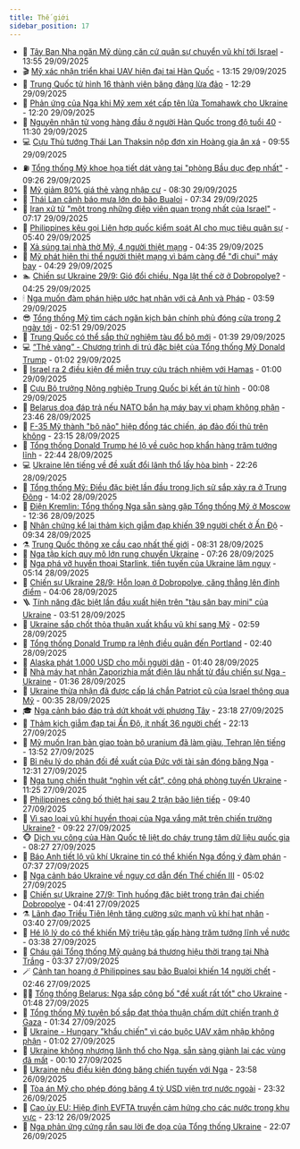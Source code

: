 ```yaml
---
title: Thế giới
sidebar_position: 17
---
```


<!-- dantri-the-gioi:START -->
- 🌋 [Tây Ban Nha ngăn Mỹ dùng căn cứ quân sự chuyển vũ khí tới Israel](https://dantri.com.vn/the-gioi/tay-ban-nha-ngan-my-dung-can-cu-quan-su-chuyen-vu-khi-toi-israel-20250929203408789.htm) - 13:55 29/09/2025
- 🎬 [Mỹ xác nhận triển khai UAV hiện đại tại Hàn Quốc](https://dantri.com.vn/the-gioi/my-xac-nhan-trien-khai-uav-hien-dai-tai-han-quoc-20250929170000898.htm) - 13:15 29/09/2025
- 🧰 [Trung Quốc tử hình 16 thành viên băng đảng lừa đảo](https://dantri.com.vn/the-gioi/trung-quoc-tu-hinh-16-thanh-vien-bang-dang-lua-dao-20250929190837183.htm) - 12:29 29/09/2025
- 🌋 [Phản ứng của Nga khi Mỹ xem xét cấp tên lửa Tomahawk cho Ukraine](https://dantri.com.vn/the-gioi/phan-ung-cua-nga-khi-my-xem-xet-cap-ten-lua-tomahawk-cho-ukraine-20250929010647662.htm) - 12:20 29/09/2025
- 🗽 [Nguyên nhân tử vong hàng đầu ở người Hàn Quốc trong độ tuổi 40](https://dantri.com.vn/the-gioi/nguyen-nhan-tu-vong-hang-dau-o-nguoi-han-quoc-trong-do-tuoi-40-20250929142851592.htm) - 11:30 29/09/2025
- 💻 [Cựu Thủ tướng Thái Lan Thaksin nộp đơn xin Hoàng gia ân xá](https://dantri.com.vn/the-gioi/cuu-thu-tuong-thai-lan-thaksin-nop-don-xin-hoang-gia-an-xa-20250929163445855.htm) - 09:55 29/09/2025
- ⛽️ [Tổng thống Mỹ khoe họa tiết dát vàng tại &quot;phòng Bầu dục đẹp nhất&quot;](https://dantri.com.vn/the-gioi/tong-thong-my-khoe-hoa-tiet-dat-vang-tai-phong-bau-duc-dep-nhat-20250929162045245.htm) - 09:26 29/09/2025
- 🤩 [Mỹ giảm 80% giá thẻ vàng nhập cư](https://dantri.com.vn/the-gioi/my-giam-80-gia-the-vang-nhap-cu-20250929152358590.htm) - 08:30 29/09/2025
- 🧐 [Thái Lan cảnh báo mưa lớn do bão Bualoi](https://dantri.com.vn/the-gioi/thai-lan-canh-bao-mua-lon-do-bao-bualoi-20250929143253662.htm) - 07:34 29/09/2025
- 🎊 [Iran xử tử &quot;một trong những điệp viên quan trọng nhất của Israel&quot;](https://dantri.com.vn/the-gioi/iran-xu-tu-mot-trong-nhung-diep-vien-quan-trong-nhat-cua-israel-20250929141333593.htm) - 07:17 29/09/2025
- 📝 [Philippines kêu gọi Liên hợp quốc kiểm soát AI cho mục tiêu quân sự](https://dantri.com.vn/the-gioi/philippines-keu-goi-lien-hop-quoc-kiem-soat-ai-cho-muc-tieu-quan-su-20250929115437227.htm) - 05:40 29/09/2025
- 🤡 [Xả súng tại nhà thờ Mỹ, 4 người thiệt mạng](https://dantri.com.vn/the-gioi/xa-sung-tai-nha-tho-my-4-nguoi-thiet-mang-20250929111120908.htm) - 04:35 29/09/2025
- 🥷 [Mỹ phát hiện thi thể người thiệt mạng vì bám càng để &quot;đi chui&quot; máy bay](https://dantri.com.vn/the-gioi/my-phat-hien-thi-the-nguoi-thiet-mang-vi-bam-cang-de-di-chui-may-bay-20250929111732499.htm) - 04:29 29/09/2025
- 🏊 [Chiến sự Ukraine 29/9: Gió đổi chiều, Nga lật thế cờ ở Dobropolye?](https://dantri.com.vn/the-gioi/chien-su-ukraine-299-gio-doi-chieu-nga-lat-the-co-o-dobropolye-20250929092656142.htm) - 04:25 29/09/2025
- 🕯 [Nga muốn đàm phán hiệp ước hạt nhân với cả Anh và Pháp](https://dantri.com.vn/the-gioi/nga-muon-dam-phan-hiep-uoc-hat-nhan-voi-ca-anh-va-phap-20250929105707592.htm) - 03:59 29/09/2025
- 😎 [Tổng thống Mỹ tìm cách ngăn kịch bản chính phủ đóng cửa trong 2 ngày tới](https://dantri.com.vn/the-gioi/tong-thong-my-tim-cach-ngan-kich-ban-chinh-phu-dong-cua-trong-2-ngay-toi-20250929094555695.htm) - 02:51 29/09/2025
- 🌈 [Trung Quốc có thể sắp thử nghiệm tàu đổ bộ mới](https://dantri.com.vn/the-gioi/trung-quoc-co-the-sap-thu-nghiem-tau-do-bo-moi-20250929083658297.htm) - 01:39 29/09/2025
- 💻 [“Thẻ vàng” - Chương trình di trú đặc biệt của Tổng thống Mỹ Donald Trump](https://dantri.com.vn/the-gioi/the-vang-chuong-trinh-di-tru-dac-biet-cua-tong-thong-my-donald-trump-20250923112116468.htm) - 01:02 29/09/2025
- 🤖 [Israel ra 2 điều kiện để miễn truy cứu trách nhiệm với Hamas](https://dantri.com.vn/the-gioi/israel-ra-2-dieu-kien-de-mien-truy-cuu-trach-nhiem-voi-hamas-20250929075345573.htm) - 01:00 29/09/2025
- 🦏 [Cựu Bộ trưởng Nông nghiệp Trung Quốc bị kết án tử hình](https://dantri.com.vn/the-gioi/cuu-bo-truong-nong-nghiep-trung-quoc-bi-ket-an-tu-hinh-20250929070239060.htm) - 00:08 29/09/2025
- 🌁 [Belarus dọa đáp trả nếu NATO bắn hạ máy bay vi phạm không phận](https://dantri.com.vn/the-gioi/belarus-doa-dap-tra-neu-nato-ban-ha-may-bay-vi-pham-khong-phan-20250929063112532.htm) - 23:46 28/09/2025
- 🐘 [F-35 Mỹ thành &quot;bộ não&quot; hiệp đồng tác chiến, áp đảo đối thủ trên không](https://dantri.com.vn/the-gioi/f-35-my-thanh-bo-nao-hiep-dong-tac-chien-ap-dao-doi-thu-tren-khong-20250927112817485.htm) - 23:15 28/09/2025
- 🥷 [Tổng thống Donald Trump hé lộ về cuộc họp khẩn hàng trăm tướng lĩnh](https://dantri.com.vn/the-gioi/tong-thong-donald-trump-he-lo-ve-cuoc-hop-khan-hang-tram-tuong-linh-20250929054025577.htm) - 22:44 28/09/2025
- 💻 [Ukraine lên tiếng về đề xuất đổi lãnh thổ lấy hòa bình](https://dantri.com.vn/the-gioi/ukraine-len-tieng-ve-de-xuat-doi-lanh-tho-lay-hoa-binh-20250929003933211.htm) - 22:26 28/09/2025
- 🎡 [Tổng thống Mỹ: Điều đặc biệt lần đầu trong lịch sử sắp xảy ra ở Trung Đông](https://dantri.com.vn/the-gioi/tong-thong-my-dieu-dac-biet-lan-dau-trong-lich-su-sap-xay-ra-o-trung-dong-20250928205513174.htm) - 14:02 28/09/2025
- 🧰 [Điện Kremlin: Tổng thống Nga sẵn sàng gặp Tổng thống Mỹ ở Moscow](https://dantri.com.vn/the-gioi/dien-kremlin-tong-thong-nga-san-sang-gap-tong-thong-my-o-moscow-20250928193100689.htm) - 12:36 28/09/2025
- 🥸 [Nhân chứng kể lại thảm kịch giẫm đạp khiến 39 người chết ở Ấn Độ](https://dantri.com.vn/the-gioi/nhan-chung-ke-lai-tham-kich-giam-dap-khien-39-nguoi-chet-o-an-do-20250928161839438.htm) - 09:34 28/09/2025
- ⚗️ [Trung Quốc thông xe cầu cao nhất thế giới](https://dantri.com.vn/the-gioi/trung-quoc-thong-xe-cau-cao-nhat-the-gioi-20250928145156821.htm) - 08:31 28/09/2025
- 🌮 [Nga tập kích quy mô lớn rung chuyển Ukraine](https://dantri.com.vn/the-gioi/nga-tap-kich-quy-mo-lon-rung-chuyen-ukraine-20250928142255624.htm) - 07:26 28/09/2025
- 🎃 [Nga phá vỡ huyền thoại Starlink, tiền tuyến của Ukraine lâm nguy](https://dantri.com.vn/the-gioi/nga-pha-vo-huyen-thoai-starlink-tien-tuyen-cua-ukraine-lam-nguy-20250928115615183.htm) - 05:14 28/09/2025
- 💫 [Chiến sự Ukraine 28/9: Hỗn loạn ở Dobropolye, căng thẳng lên đỉnh điểm](https://dantri.com.vn/the-gioi/chien-su-ukraine-289-hon-loan-o-dobropolye-cang-thang-len-dinh-diem-20250928103817087.htm) - 04:06 28/09/2025
- 🪜 [Tính năng đặc biệt lần đầu xuất hiện trên &quot;tàu sân bay mini&quot; của Ukraine](https://dantri.com.vn/the-gioi/tinh-nang-dac-biet-lan-dau-xuat-hien-tren-tau-san-bay-mini-cua-ukraine-20250928102438687.htm) - 03:51 28/09/2025
- 🌋 [Ukraine sắp chốt thỏa thuận xuất khẩu vũ khí sang Mỹ](https://dantri.com.vn/the-gioi/ukraine-sap-chot-thoa-thuan-xuat-khau-vu-khi-sang-my-20250928091118765.htm) - 02:59 28/09/2025
- 🦏 [Tổng thống Donald Trump ra lệnh điều quân đến Portland](https://dantri.com.vn/the-gioi/tong-thong-donald-trump-ra-lenh-dieu-quan-den-portland-20250928091557151.htm) - 02:40 28/09/2025
- 👀 [Alaska phát 1.000 USD cho mỗi người dân](https://dantri.com.vn/the-gioi/alaska-phat-1000-usd-cho-moi-nguoi-dan-20250928083610484.htm) - 01:40 28/09/2025
- 🧰 [Nhà máy hạt nhân Zaporizhia mất điện lâu nhất từ đầu chiến sự Nga - Ukraine](https://dantri.com.vn/the-gioi/nha-may-hat-nhan-zaporizhia-mat-dien-lau-nhat-tu-dau-chien-su-nga-ukraine-20250928082528046.htm) - 01:36 28/09/2025
- 🚀 [Ukraine thừa nhận đã được cấp lá chắn Patriot cũ của Israel thông qua Mỹ](https://dantri.com.vn/the-gioi/ukraine-thua-nhan-da-duoc-cap-la-chan-patriot-cu-cua-israel-thong-qua-my-20250928071856389.htm) - 00:35 28/09/2025
- 🎓 [Nga cảnh báo đáp trả dứt khoát với phương Tây](https://dantri.com.vn/the-gioi/nga-canh-bao-dap-tra-dut-khoat-voi-phuong-tay-20250928060418172.htm) - 23:18 27/09/2025
- 🥸 [Thảm kịch giẫm đạp tại Ấn Độ, ít nhất 36 người chết](https://dantri.com.vn/the-gioi/tham-kich-giam-dap-tai-an-do-it-nhat-36-nguoi-chet-20250928050524539.htm) - 22:13 27/09/2025
- 🦅 [Mỹ muốn Iran bàn giao toàn bộ uranium đã làm giàu, Tehran lên tiếng](https://dantri.com.vn/the-gioi/my-muon-iran-ban-giao-toan-bo-uranium-da-lam-giau-tehran-len-tieng-20250927204313427.htm) - 13:52 27/09/2025
- 🤭 [Bỉ nêu lý do phản đối đề xuất của Đức với tài sản đóng băng Nga](https://dantri.com.vn/the-gioi/bi-neu-ly-do-phan-doi-de-xuat-cua-duc-voi-tai-san-dong-bang-nga-20250927190753932.htm) - 12:31 27/09/2025
- 🤖 [Nga tung chiến thuật “nghìn vết cắt”, công phá phòng tuyến Ukraine](https://dantri.com.vn/the-gioi/nga-tung-chien-thuat-nghin-vet-cat-cong-pha-phong-tuyen-ukraine-20250927105343420.htm) - 11:25 27/09/2025
- 🐲 [Philippines công bố thiệt hại sau 2 trận bão liên tiếp](https://dantri.com.vn/the-gioi/philippines-cong-bo-thiet-hai-sau-2-tran-bao-lien-tiep-20250927163511659.htm) - 09:40 27/09/2025
- 🫣 [Vì sao loại vũ khí huyền thoại của Nga vắng mặt trên chiến trường Ukraine?](https://dantri.com.vn/the-gioi/vi-sao-loai-vu-khi-huyen-thoai-cua-nga-vang-mat-tren-chien-truong-ukraine-20250927121313863.htm) - 09:22 27/09/2025
- 🐵 [Dịch vụ công của Hàn Quốc tê liệt do cháy trung tâm dữ liệu quốc gia](https://dantri.com.vn/the-gioi/dich-vu-cong-cua-han-quoc-te-liet-do-chay-trung-tam-du-lieu-quoc-gia-20250927151916316.htm) - 08:27 27/09/2025
- 🫶 [Báo Anh tiết lộ vũ khí Ukraine tin có thể khiến Nga đồng ý đàm phán](https://dantri.com.vn/the-gioi/bao-anh-tiet-lo-vu-khi-ukraine-tin-co-the-khien-nga-dong-y-dam-phan-20250927142341440.htm) - 07:37 27/09/2025
- 💃 [Nga cảnh báo Ukraine về nguy cơ dẫn đến Thế chiến III](https://dantri.com.vn/the-gioi/nga-canh-bao-ukraine-ve-nguy-co-dan-den-the-chien-iii-20250927080447917.htm) - 05:02 27/09/2025
- 💫 [Chiến sự Ukraine 27/9: Tình huống đặc biệt trong trận đại chiến Dobropolye](https://dantri.com.vn/the-gioi/chien-su-ukraine-279-tinh-huong-dac-biet-trong-tran-dai-chien-dobropolye-20250927111338903.htm) - 04:41 27/09/2025
- ⚗️ [Lãnh đạo Triều Tiên lệnh tăng cường sức mạnh vũ khí hạt nhân](https://dantri.com.vn/the-gioi/lanh-dao-trieu-tien-lenh-tang-cuong-suc-manh-vu-khi-hat-nhan-20250927082840004.htm) - 03:40 27/09/2025
- 🥷 [Hé lộ lý do có thể khiến Mỹ triệu tập gấp hàng trăm tướng lĩnh về nước](https://dantri.com.vn/the-gioi/he-lo-ly-do-co-the-khien-my-trieu-tap-gap-hang-tram-tuong-linh-ve-nuoc-20250927100544357.htm) - 03:38 27/09/2025
- 🥸 [Cháu gái Tổng thống Mỹ quảng bá thương hiệu thời trang tại Nhà Trắng](https://dantri.com.vn/the-gioi/chau-gai-tong-thong-my-quang-ba-thuong-hieu-thoi-trang-tai-nha-trang-20250927095901519.htm) - 03:37 27/09/2025
- 🪄 [Cảnh tan hoang ở Philippines sau bão Bualoi khiến 14 người chết](https://dantri.com.vn/the-gioi/canh-tan-hoang-o-philippines-sau-bao-bualoi-khien-14-nguoi-chet-20250927091925801.htm) - 02:46 27/09/2025
- 🧑‍💻 [Tổng thống Belarus: Nga sắp công bố &quot;đề xuất rất tốt&quot; cho Ukraine](https://dantri.com.vn/the-gioi/tong-thong-belarus-nga-sap-cong-bo-de-xuat-rat-tot-cho-ukraine-20250927083514418.htm) - 01:48 27/09/2025
- 🤭 [Tổng thống Mỹ tuyên bố sắp đạt thỏa thuận chấm dứt chiến tranh ở Gaza](https://dantri.com.vn/the-gioi/tong-thong-my-tuyen-bo-sap-dat-thoa-thuan-cham-dut-chien-tranh-o-gaza-20250927070816079.htm) - 01:34 27/09/2025
- 🗽 [Ukraine - Hungary &quot;khẩu chiến&quot; vì cáo buộc UAV xâm nhập không phận](https://dantri.com.vn/the-gioi/ukraine-hungary-khau-chien-vi-cao-buoc-uav-xam-nhap-khong-phan-20250927073224258.htm) - 01:02 27/09/2025
- 🤖 [Ukraine không nhượng lãnh thổ cho Nga, sẵn sàng giành lại các vùng đã mất](https://dantri.com.vn/the-gioi/ukraine-khong-nhuong-lanh-tho-cho-nga-san-sang-gianh-lai-cac-vung-da-mat-20250927065052105.htm) - 00:10 27/09/2025
- 🌈 [Ukraine nêu điều kiện đóng băng chiến tuyến với Nga](https://dantri.com.vn/the-gioi/ukraine-neu-dieu-kien-dong-bang-chien-tuyen-voi-nga-20250927064338916.htm) - 23:58 26/09/2025
- 🤩 [Tòa án Mỹ cho phép đóng băng 4 tỷ USD viện trợ nước ngoài](https://dantri.com.vn/the-gioi/toa-an-my-cho-phep-dong-bang-4-ty-usd-vien-tro-nuoc-ngoai-20250927062634012.htm) - 23:32 26/09/2025
- 🤗 [Cao ủy EU: Hiệp định EVFTA truyền cảm hứng cho các nước trong khu vực](https://dantri.com.vn/the-gioi/cao-uy-eu-hiep-dinh-evfta-truyen-cam-hung-cho-cac-nuoc-trong-khu-vuc-20250927010128219.htm) - 23:12 26/09/2025
- 🙉 [Nga phản ứng cứng rắn sau lời đe dọa của Tổng thống Ukraine](https://dantri.com.vn/the-gioi/nga-phan-ung-cung-ran-sau-loi-de-doa-cua-tong-thong-ukraine-20250926224436799.htm) - 22:07 26/09/2025<!-- dantri-the-gioi:END -->
